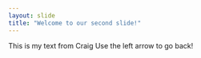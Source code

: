 ```yaml
---
layout: slide
title: "Welcome to our second slide!"
---
```

This is my text from Craig
Use the left arrow to go back!
